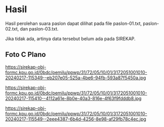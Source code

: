 # Hasil

Hasil perolehan suara paslon dapat dilihat pada file paslon-01.txt, paslon-02.txt, dan paslon-03.txt.

Jika tidak ada, artinya data tersebut belum ada pada SIREKAP.

## Foto C Plano

https://sirekap-obj-formc.kpu.go.id/0bdc/pemilu/ppwp/31/72/05/10/01/3172051001010-20240217-115349--eb207e05-525a-4be6-94fb-593a87f5450a.jpg

https://sirekap-obj-formc.kpu.go.id/0bdc/pemilu/ppwp/31/72/05/10/01/3172051001010-20240217-115410--4112a61e-8b0e-40a3-816e-4f63f9fdddb8.jpg

https://sirekap-obj-formc.kpu.go.id/0bdc/pemilu/ppwp/31/72/05/10/01/3172051001010-20240217-115549--2eee4387-6b4d-4256-8e98-af29fb78c4ec.jpg
